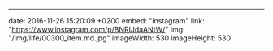 ---
date: 2016-11-26 15:20:09 +0200
embed: "instagram"
link: "https://www.instagram.com/p/BNRlJdaANtW/"
img: "/img/life/00300_item.md.jpg"
imageWidth: 530
imageHeight: 530
